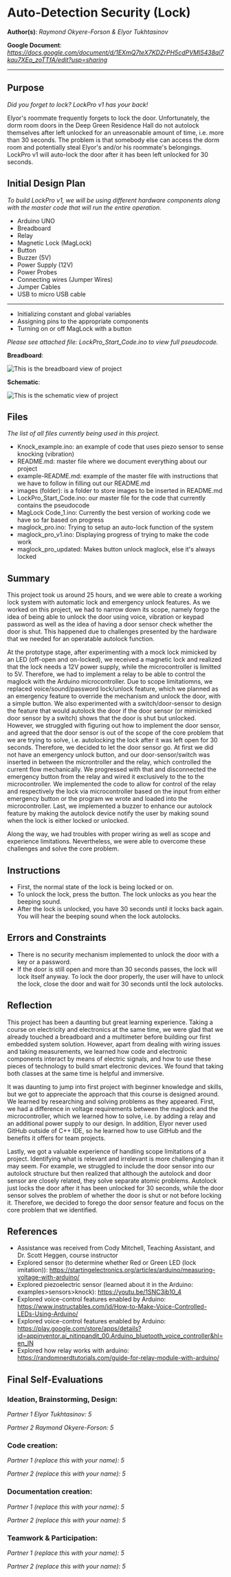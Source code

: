 # Auto-Detection Security (Lock)

**Author(s)**: *Raymond Okyere-Forson & Elyor Tukhtasinov*

**Google Document**: *https://docs.google.com/document/d/1EXmQ7teX7KDZrPH5cdPVMI5438ql7kau7XEo_zoTTfA/edit?usp=sharing*

---
## Purpose
*Did you forget to lock? LockPro v1 has your back!*

Elyor's roommate frequently forgets to lock the door. Unfortunately, the dorm room doors in the Deep Green Residence Hall do not autolock themselves after left unlocked for an unreasonable amount of time, i.e. more than 30 seconds. The problem is that somebody else can access the dorm room and potentially steal Elyor's and/or his roommate's belongings. LockPro v1 will auto-lock the door after it has been left unlocked for 30 seconds.

## Initial Design Plan
*To build LockPro v1, we will be using different hardware components along with the master code that will run the entire operation.*

- Arduino UNO
- Breadboard
- Relay
- Magnetic Lock (MagLock)
- Button
- Buzzer (5V)
- Power Supply (12V)
- Power Probes
- Connecting wires (Jumper Wires)
- Jumper Cables
- USB to micro USB cable
________________________________________________________________________________________________________________________________________

- Initializing constant and global variables
- Assigning pins to the appropriate components
- Turning on or off MagLock with a button

*Please see attached file: LockPro_Start_Code.ino to view full pseudocode.*


**Breadboard**:

![This is the breadboard view of project](images/bb.png)

**Schematic**:

![This is the schematic view of project](images/schem.png)

## Files
*The list of all files currently being used in this project.*

- Knock_example.ino: an example of code that uses piezo sensor to sense knocking (vibration)
- README.md: master file where we document everything about our project
- example-README.md: example of the master file with instructions that we have to follow in filling out our README.md
- images (folder): is a folder to store images to be inserted in README.md
- LockPro_Start_Code.ino: our master file for the code that currently contains the pseudocode
- MagLock Code_1.ino: Currently the best version of working code we have so far based on progress
- maglock_pro.ino: Trying to setup an auto-lock function of the system
- maglock_pro_v1.ino: Displaying progress of trying to make the code work
- maglock_pro_updated: Makes button unlock maglock, else it's always locked

## Summary

This project took us around 25 hours, and we were able to create a working lock system with automatic lock and emergency unlock features. As we worked on this project, we had to narrow down its scope, namely forgo the idea of being able to unlock the door using voice, vibration or keypad password as well as the idea of having a door sensor check whether the door is shut. This happened due to challenges presented by the hardware that we needed for an operatable autolock function.

At the prototype stage, after experimenting with a mock lock mimicked by an LED (off-open and on-locked), we received a magnetic lock and realized that the lock needs a 12V power supply, while the microcontroller is limitted to 5V. Therefore, we had to implement a relay to be able to control the maglock with the Arduino microcontroller. Due to scope limitatiomns, we replaced voice/sound/password lock/unlock feature, which we planned as an emergency feature to override the mechanism and unlock the door, with a simple button. We also experimented with a switch/door-sensor to design the feature that would autolock the door if the door sensor (or mimicked door sensor by a switch) shows that the door is shut but unlocked. However, we struggled with figuring out how to implement the door sensor, and agreed that the door sensor is out of the scope of the core problem that we are trying to solve, i.e. autolocking the lock after it was left open for 30 seconds. Therefore, we decided to let the door sensor go. At first we did not have an emergency unlock button, and our door-sensor/switch was inserted in between the microntroller and the relay, which controlled the current flow mechanically. We progressed with that and disconnected the emergency button from the relay and wired it exclusively to the to the microcontroller. We implemented the code to allow for control of the relay and respectively the lock via microcontroller based on the input from either emergency button or the program we wrote and loaded into the microcontroller. Last, we implemented a buzzer to enhance our autolock feature by making the autolock device notify the user by making sound when the lock is either locked or unlocked.

Along the way, we had troubles with proper wiring as well as scope and experience limitations. Nevertheless, we were able to overcome these challenges and solve the core problem.

## Instructions

- First, the normal state of the lock is being locked or on.
- To unlock the lock, press the button. The lock unlocks as you hear the beeping sound.
- After the lock is unlocked, you have 30 seconds until it locks back again. You will hear the beeping sound when the lock autolocks.

## Errors and Constraints

- There is no security mechanism implemented to unlock the door with a key or a password.
- If the door is still open and more than 30 seconds passes, the lock will lock itself anyway. To lock the door properly, the user will have to unlock the lock, close the door and wait for 30 seconds until the lock autolocks.

## Reflection

This project has been a daunting but great learning experience. Taking a course on electricity and electronics at the same time, we were glad that we already touched a breadboard and a multimeter before building our first embedded system solution. However, apart from dealing with wiring issues and taking measurements, we learned how code and electronic components interact by means of electric signals, and how to use these pieces of technology to build smart electronic devices. We found that taking both classes at the same time is helpful and immersive.

It was daunting to jump into first project with beginner knowledge and skills, but we got to appreciate the approach that this course is designed around. We learned by researching and solving problems as they appeared. First, we had a difference in voltage requirements between the maglock and the microcontroller, which we learned how to solve, i.e. by adding a relay and an additional power supply to our design. In addition, Elyor never used GitHub outside of C++ IDE, so he learned how to use GitHub and the benefits it offers for team projects.

Lastly, we got a valuable experience of handling scope limitations of a project. Identifying what is relevant and irrelevant is more challenging than it may seem. For example, we struggled to include the door sensor into our autolock structure but then realized that although the autolock and door sensor are closely related, they solve separate atomic problems. Autolock just locks the door after it has been unlocked for 30 seconds, while the door sensor solves the problem of whether the door is shut or not before locking it. Therefore, we decided to forego the door sensor feature and focus on the core problem that we identified.

## References

- Assistance was received from Cody Mitchell, Teaching Assistant, and Dr. Scott Heggen, course instructor
- Explored sensor (to determine whether Red or Green LED (lock imitation)): https://startingelectronics.org/articles/arduino/measuring-voltage-with-arduino/
- Explored piezoelectric sensor (learned about it in the Arduino: examples>sensors>knock): https://youtu.be/1SNC3ib10_4
- Explored voice-control features enabled by Arduino: https://www.instructables.com/id/How-to-Make-Voice-Controlled-LEDs-Using-Arduino/
- Explored voice-control features enabled by Arduino: https://play.google.com/store/apps/details?id=appinventor.ai_nitinpandit_00.Arduino_bluetooth_voice_controller&hl=en_IN
- Explored how relay works with arduino: https://randomnerdtutorials.com/guide-for-relay-module-with-arduino/


## Final Self-Evaluations

### Ideation, Brainstorming, Design:

*Partner 1 Elyor Tukhtasinov: 5*

*Partner 2 Raymond Okyere-Forson: 5*

### Code creation: 

*Partner 1 (replace this with your name): 5*

*Partner 2 (replace this with your name): 5*

### Documentation creation:

*Partner 1 (replace this with your name): 5*

*Partner 2 (replace this with your name): 5*

### Teamwork & Participation:

*Partner 1 (replace this with your name): 5*

*Partner 2 (replace this with your name): 5*

